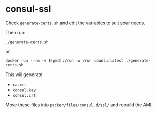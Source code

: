 consul-ssl
==========

Check `generate-certs.sh` and edit the variables to suit your needs.

Then run:

```
./generate-certs.sh
```

or

```
docker run --rm -v $(pwd):/run -w /run ubuntu:latest ./generate-certs.sh
```

This will generate:
 * `ca.crt`
 * `consul.key`
 * `consul.crt`

Move these files into `packer/files/consul.d/ssl/` and rebuild the AMI.
